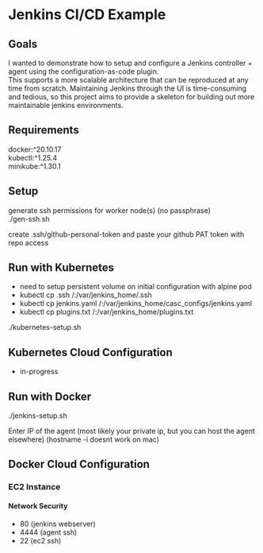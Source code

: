 # Jenkins CI/CD Example     

## Goals
I wanted to demonstrate how to setup and configure a Jenkins controller + agent using the configuration-as-code plugin.     
This supports a more scalable architecture that can be reproduced at any time from scratch.
Maintaining Jenkins through the UI is time-consuming and tedious, so this project aims to provide a skeleton for building out more maintainable jenkins environments.

## Requirements
docker:^20.10.17    
kubectl:^1.25.4    
minikube:^1.30.1    
    
## Setup 
generate ssh permissions for worker node(s) (no passphrase)     
./gen-ssh.sh  
  
create .ssh/github-personal-token and paste your github PAT token with repo access
  
## Run with Kubernetes
* need to setup persistent volume on initial configuration with alpine pod
* kubectl cp .ssh <namespace>/<pod>:/var/jenkins_home/.ssh
* kubectl cp jenkins.yaml <namespace>/<pod>:/var/jenkins_home/casc_configs/jenkins.yaml
* kubectl cp plugins.txt <namespace>/<pod>:/var/jenkins_home/plugins.txt

./kubernetes-setup.sh
    
## Kubernetes Cloud Configuration    
* in-progress    
    
## Run with Docker
./jenkins-setup.sh  
    
Enter IP of the agent (most likely your private ip, but you can host the agent elsewhere) (hostname -i doesnt work on mac)
    
## Docker Cloud Configuration
    
### EC2 Instance 
    
#### Network Security
* 80 (jenkins webserver)
* 4444 (agent ssh)
* 22 (ec2 ssh)
